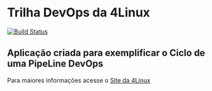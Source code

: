 # Trilha DevOps da 4Linux

<!-- Altere a Flag abaixo com sua URL do Travis -->
[![Build Status](https://travis-ci.org/HeloChaves/DevOpsLab-HelloWorld.svg?branch=master)](https://travis-ci.org/HeloChaves/DevOpsLab-HelloWorld)

## Aplicação criada para exemplificar o Ciclo de uma PipeLine DevOps


Para maiores informações acesse o [Site da 4Linux](https://www.4linux.com.br/cursos/devops)
